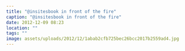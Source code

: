 ```yaml
---
title: "@insitesbook in front of the fire"
caption: "@insitesbook in front of the fire"
date: 2012-12-09 08:23
location: ""
tags: ""
image: assets/uploads/2012/12/1abab2cfb725bec26bcc2017b2559ad4.jpg
---
```

